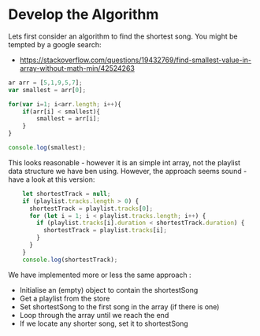 # Develop the Algorithm

Lets first consider an algorithm to find the shortest song. You might be tempted by a google search:

- <https://stackoverflow.com/questions/19432769/find-smallest-value-in-array-without-math-min/42524263>

~~~javascript
ar arr = [5,1,9,5,7];
var smallest = arr[0];

for(var i=1; i<arr.length; i++){
    if(arr[i] < smallest){
        smallest = arr[i];   
    }
}

console.log(smallest);
~~~

This looks reasonable - however it is an simple int array, not the playlist data structure we have ben using. However, the approach seems sound - have a look at this version:

~~~javascript
    let shortestTrack = null;
    if (playlist.tracks.length > 0) {
      shortestTrack = playlist.tracks[0];
      for (let i = 1; i < playlist.tracks.length; i++) {
        if (playlist.tracks[i].duration < shortestTrack.duration) {
          shortestTrack = playlist.tracks[i];
        }
      }
    }
    console.log(shortestTrack);
~~~

We have implemented more or less the same approach :

- Initialise an (empty) object to contain the shortestSong
- Get a playlist from the store
- Set shortestSong to the first song in the array (if there is one)
- Loop through the array until we reach the end
- If we locate any shorter song, set it to shortestSong







